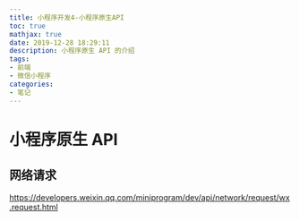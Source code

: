 ```yaml
---
title: 小程序开发4-小程序原生API
toc: true
mathjax: true
date: 2019-12-28 18:29:11
description: 小程序原生 API 的介绍
tags:
- 前端
- 微信小程序
categories:
- 笔记
---
```


# 小程序原生 API

## 网络请求

https://developers.weixin.qq.com/miniprogram/dev/api/network/request/wx.request.html
